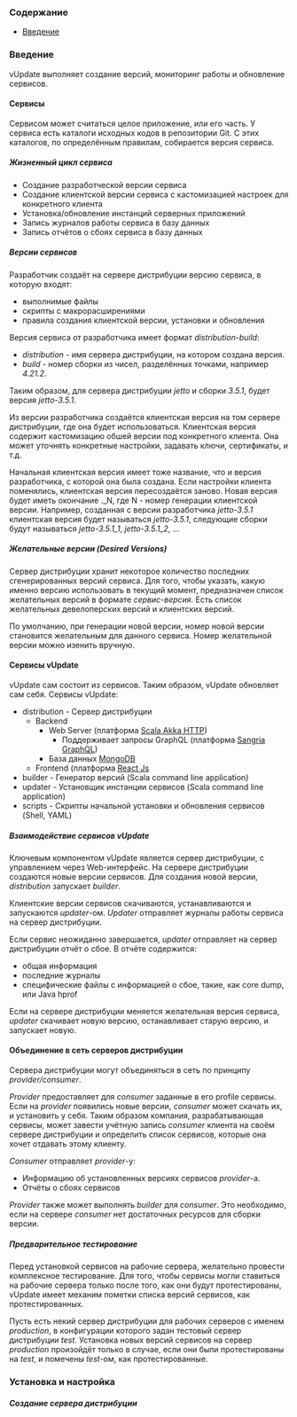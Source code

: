 ### Содержание

* [Введение](#introduction)

<a name="introduction"></a>
### Введение

vUpdate выполняет создание версий, мониторинг работы и обновление сервисов.

#### Сервисы

Сервисом может считаться целое приложение, или его часть.
У сервиса есть каталоги исходных кодов в репозитории Git.
С этих каталогов, по определённым правилам, собирается версия сервиса.

##### Жизненный цикл сервиса
* Создание разработческой версии сервиса
* Создание клиентской версии сервиса с кастомизацией настроек для конкретного клиента
* Установка/обновление инстанций серверных приложений
* Запись журналов работы сервиса в базу данных
* Запись отчётов о сбоях сервиса в базу данных

##### Версии сервисов

Разработчик создаёт на сервере дистрибуции версию сервиса, в которую входят:
* выполнимые файлы
* скрипты с макрорасширениями
* правила создания клиентской версии, установки и обновления

Версия сервиса от разработчика имеет формат _distribution-build_:
- _distribution_ - имя сервера дистрибуции, на котором создана версия.
- _build_ - номер сборки из чисел, разделённых точками, например *4.21.2*.

Таким образом, для сервера дистрибуции _jetto_ и сборки _3.5.1_, 
будет версия _jetto-3.5.1_.

Из версии разработчика создаётся клиентская версия на том сервере дистрибуции, 
где она будет использоваться. 
Клиентская версия содержит кастомизацию обшей версии под конкретного клиента.
Она может уточнять конкретные настройки, задавать ключи, сертификаты, и т.д.

Начальная клиентская версия имеет тоже название, что и версия разработчика, 
с которой она была создана.
Если настройки клиента поменялись, клиентская версия пересоздаётся заново. 
Новая версия будет иметь окончание ._N, где N - номер генерации клиентской версии.
Например, созданная с версии разработчика _jetto-3.5.1_ 
клиентская версия будет называться _jetto-3.5.1_, 
следующие сборки будут называться _jetto-3.5.1_1_, _jetto-3.5.1_2_, ...

##### Желательные версии (Desired Versions)

Сервер дистрибуции хранит некоторое количество последних сгенерированных версий сервиса.
Для того, чтобы указать, какую именно версию использовать в текущий момент, предназначен список желательных версий
в формате _сервис-версия_.
Есть список желательных девелоперских версий и клиентских версий.


По умолчанию, при генерации новой версии, номер новой версии становится желательным для данного сервиса.
Номер желательной версии можно изенить вручную. 

#### Сервисы vUpdate

vUpdate сам состоит из сервисов. Таким образом, vUpdate обновляет сам себя.
Сервисы vUpdate:

* distribution - Сервер дистрибуции
  * Backend
    * Web Server (платформа [Scala Akka HTTP](https://doc.akka.io/docs/akka-http/current/index.html))
      * Поддерживает запросы GraphQL (платформа [Sangria GraphQL](https://github.com/sangria-graphql/sangria))
    * База данных [MongoDB](https://github.com/mongodb/mongo)
  * Frontend (платформа [React Js](https://reactjs.org)
* builder - Генератор версий (Scala command line application)
* updater - Установщик инстанции сервисов (Scala command line application)
* scripts - Скрипты начальной установки и обновления сервисов (Shell, YAML)


##### Взаимодействие сервисов vUpdate

Ключевым компонентом vUpdate является сервер дистрибуции, с управлением через Web-интерфейс. 
На сервере дистрибуции создаются новые версии сервисов. Для создания новой версии, 
_distribution_ запускает _builder_.  

Клиентские версии сервисов скачиваются, устанавливаются и запускаются _updater_-ом.
_Updater_ отправляет журналы работы сервиса на сервер дистрибуции.

Если сервис неожиданно завершается, _updater_ отправляет на сервер дистрибуции отчёт о сбое.
В отчёте содержится:
  * общая информация
  * последние журналы
  * специфические файлы с информацией о сбое, такие, как core dump, или Java hprof 

Если на сервере дистрибуции меняется желательная версия сервиса, _updater_ скачивает новую версию, 
останавливает старую версию, и запускает новую.

#### Объединение в сеть серверов дистрибуции

Сервера дистрибуции могут объединяться в сеть по принципу _provider/consumer_.

_Provider_ предоставляет для _consumer_ заданные в его profile сервисы.
Если на _provider_ появились новые версии, _consumer_ может скачать их, и установить у себя.
Таким образом компания, разрабатывающая сервисы, может завести учётную запись _consumer_ 
клиента на своём сервере дистрибуции и определить список сервисов, которые она хочет отдавать этому клиенту.

_Consumer_ отправляет _provider_-у:
  * Информацию об установленных версиях сервисов _provider_-а.
  * Отчёты о сбоях сервисов

_Provider_ также может выполнять _builder_ для _consumer_. 
Это необходимо, если на сервере _consumer_ нет достаточных ресурсов для сборки версии.

##### Предварительное тестирование 

Перед установкой сервисов на рабочие сервера, желательно провести комплексное тестирование.
Для того, чтобы сервисы могли ставиться на рабочие сервера только после того, как они будут
протестированы, vUpdate имеет механим пометки списка версий сервисов, как протестированных.

Пусть есть некий сервер дистрибуции для рабочих серверов с именем _production_, в конфигурации которого задан
тестовый сервер дистрибуции _test_. Установка новых версий сервисов на сервер _production_
произойдёт только в случае, если они были протестированы на _test_, и помечены _test_-ом, 
как протестированные.

### Установка и настройка

##### Создание сервера дистрибуции
